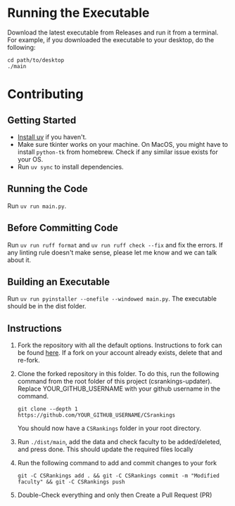 # Running the Executable
Download the latest executable from Releases and run it from a terminal. For example, if you downloaded the executable to your desktop, do the following:
```
cd path/to/desktop
./main
```

# Contributing

## Getting Started
- [Install uv](https://docs.astral.sh/uv/getting-started/installation/) if you haven't.
- Make sure tkinter works on your machine. On MacOS, you might have to install ```python-tk``` from homebrew. Check if any similar issue exists for your OS.
- Run ```uv sync``` to install dependencies.

## Running the Code
Run ```uv run main.py```.

## Before Committing Code
Run ```uv run ruff format``` and ```uv run ruff check --fix``` and fix the errors. If any linting rule doesn't make sense, please let me know and we can talk about it.

## Building an Executable
Run ```uv run pyinstaller --onefile --windowed main.py```. The executable should be in the dist folder.

## Instructions
1. Fork the repository with all the default options. Instructions to fork can be found [here](https://docs.github.com/en/pull-requests/collaborating-with-pull-requests/working-with-forks/fork-a-repo?tool=webui#forking-a-repository). If a fork on your account already exists, delete that and re-fork.

1. Clone the forked repository in this folder. To do this, run the following command from the root folder of this project (csrankings-updater). Replace YOUR_GITHUB_USERNAME with your github username in the command.
    ```
    git clone --depth 1 https://github.com/YOUR_GITHUB_USERNAME/CSrankings
    ```
    You should now have a ```CSRankings``` folder in your root directory.

1. Run ```./dist/main```, add the data and check faculty to be added/deleted, and press done. This should update the required files locally

1. Run the following command to add and commit changes to your fork
    ```
    git -C CSRankings add . && git -C CSRankings commit -m "Modified faculty" && git -C CSRankings push
    ```

1. Double-Check everything and only then Create a Pull Request (PR)
